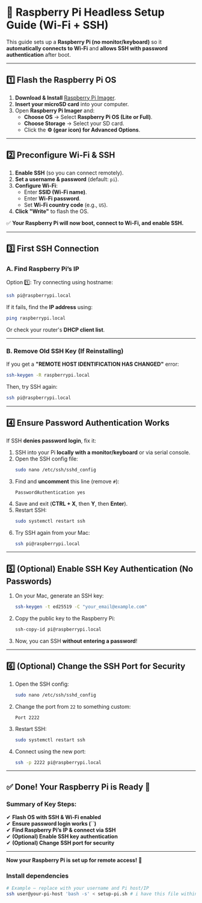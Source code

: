 # 🚀 Raspberry Pi Headless Setup Guide (Wi-Fi + SSH)

This guide sets up a **Raspberry Pi (no monitor/keyboard)** so it **automatically connects to Wi-Fi** and **allows SSH with password authentication** after boot.

---

## 1️⃣ Flash the Raspberry Pi OS

1. **Download & Install** [Raspberry Pi Imager](https://www.raspberrypi.com/software/).
2. **Insert your microSD card** into your computer.
3. Open **Raspberry Pi Imager** and:
   - **Choose OS** → Select **Raspberry Pi OS (Lite or Full)**.
   - **Choose Storage** → Select your SD card.
   - Click the **⚙️ (gear icon) for Advanced Options**.

---

## 2️⃣ Preconfigure Wi-Fi & SSH

1. **Enable SSH** (so you can connect remotely).
2. **Set a username & password** (default: `pi`).
3. **Configure Wi-Fi**:
   - Enter **SSID (Wi-Fi name)**.
   - Enter **Wi-Fi password**.
   - Set **Wi-Fi country code** (e.g., `US`).
4. **Click "Write"** to flash the OS.

✅ **Your Raspberry Pi will now boot, connect to Wi-Fi, and enable SSH.**

---

## 3️⃣ First SSH Connection

### A. Find Raspberry Pi’s IP

Option 1️⃣: Try connecting using hostname:

```sh
ssh pi@raspberrypi.local
```

If it fails, find the **IP address** using:

```sh
ping raspberrypi.local
```

Or check your router's **DHCP client list**.

---

### B. Remove Old SSH Key (If Reinstalling)

If you get a **"REMOTE HOST IDENTIFICATION HAS CHANGED"** error:

```sh
ssh-keygen -R raspberrypi.local
```

Then, try SSH again:

```sh
ssh pi@raspberrypi.local
```

---

## 4️⃣ Ensure Password Authentication Works

If SSH **denies password login**, fix it:

1. SSH into your Pi **locally with a monitor/keyboard** or via serial console.
2. Open the SSH config file:
   ```sh
   sudo nano /etc/ssh/sshd_config
   ```
3. Find and **uncomment** this line (remove `#`):
   ```
   PasswordAuthentication yes
   ```
4. Save and exit (**CTRL + X**, then **Y**, then **Enter**).
5. Restart SSH:
   ```sh
   sudo systemctl restart ssh
   ```
6. Try SSH again from your Mac:
   ```sh
   ssh pi@raspberrypi.local
   ```

---

## 5️⃣ (Optional) Enable SSH Key Authentication (No Passwords)

1. On your Mac, generate an SSH key:
   ```sh
   ssh-keygen -t ed25519 -C "your_email@example.com"
   ```
2. Copy the public key to the Raspberry Pi:
   ```sh
   ssh-copy-id pi@raspberrypi.local
   ```
3. Now, you can SSH **without entering a password**!

---

## 6️⃣ (Optional) Change the SSH Port for Security

1. Open the SSH config:
   ```sh
   sudo nano /etc/ssh/sshd_config
   ```
2. Change the port from `22` to something custom:
   ```
   Port 2222
   ```
3. Restart SSH:
   ```sh
   sudo systemctl restart ssh
   ```
4. Connect using the new port:
   ```sh
   ssh -p 2222 pi@raspberrypi.local
   ```

---

## ✅ Done! Your Raspberry Pi is Ready 🎉

### Summary of Key Steps:

✔ **Flash OS with SSH & Wi-Fi enabled**\
✔ **Ensure password login works (**``**)**\
✔ **Find Raspberry Pi’s IP & connect via SSH**\
✔ **(Optional) Enable SSH key authentication**\
✔ **(Optional) Change SSH port for security**

---

**Now your Raspberry Pi is set up for remote access!** 🚀


### Install dependencies

```sh
# Example — replace with your username and Pi host/IP
ssh user@your-pi-host 'bash -s' < setup-pi.sh # i have this file within this repo

```



